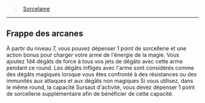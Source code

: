 ﻿---
!GenericItem
Id: fighter_spellblade_hd.md#frappe-des-arcanes
ParentLink: fighter_spellblade_hd.md#sorcelame
Name: Frappe des arcanes
ParentName: Sorcelame
NameLevel: 2
Attributes: {}
---
> [Sorcelame](hd_fighter_spellblade.md)

---

## Frappe des arcanes

À partir du niveau 7, vous pouvez dépenser 1 point de sorcellerie et une action bonus pour charger votre arme de l'énergie de la magie. Vous ajoutez 1d4 dégâts de force à tous vos jets de dégâts avec cette arme pendant ce round. Les dégâts infligés avec l'arme sont considérés comme des dégâts magiques lorsque vous êtes confronté à des résistances ou des immunités aux attaques et aux dégâts non magiques Si vous utilisez, dans le même round, la capacité Sursaut d'activité, vous devez dépenser 1 point de sorcellerie supplémentaire afin de bénéficier de cette capacité.

